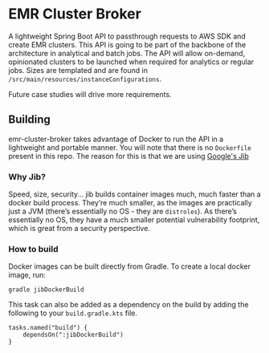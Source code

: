 # EMR Cluster Broker
A lightweight Spring Boot API to passthrough requests to AWS SDK and create EMR clusters. This API is going to be part of the backbone of the architecture in analytical and batch jobs. The API will allow on-demand, opinionated clusters to be launched when required for analytics or regular jobs. Sizes are templated and are found in `/src/main/resources/instanceConfigurations`.

Future case studies will drive more requirements.

## Building
emr-cluster-broker takes advantage of Docker to run the API in a lightweight and portable manner. You will note that there is no `Dockerfile` present in this repo. The reason for this is that we are using [Google's Jib](https://github.com/GoogleContainerTools/jib)

### Why Jib?
Speed, size, security... jib builds container images much, much faster than a docker build process. They’re much smaller, as the images are practically just a JVM (there’s essentially no OS - they are `distroles`). As there’s essentially no OS, they have a much smaller potential vulnerability footprint, which is great from a security perspective.

### How to build
Docker images can be built directly from Gradle. To create a local docker image, run:
```
gradle jibDockerBuild
``` 
This task can also be added as a dependency on the build by adding the following to your `build.gradle.kts` file.
```
tasks.named("build") {
    dependsOn(":jibDockerBuild")
}
```
